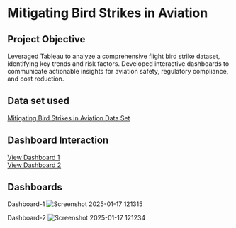 # Mitigating Bird Strikes in Aviation
## Project Objective
Leveraged Tableau to analyze a comprehensive flight bird strike dataset, identifying key trends and risk factors.
Developed interactive dashboards to communicate actionable insights for aviation safety, regulatory compliance, and cost
reduction.
## Data set used
<a href="https://github.com/Aravind4848/Tableau/blob/main/DS1_C7_S4_Project_BirdStrike_Data.xlsx"> Mitigating Bird Strikes in Aviation Data Set</a>

## Dashboard Interaction <br>
<a href="https://github.com/Aravind4848/Tableau/blob/main/Screenshot%202025-01-17%20121315.png"> View Dashboard 1 </a><br>
<a href="https://github.com/Aravind4848/Tableau/blob/main/Screenshot%202025-01-17%20121234.png"> View Dashboard 2 </a>
## Dashboards
Dashboard-1
![Screenshot 2025-01-17 121315](https://github.com/user-attachments/assets/7e43117b-041c-4812-801d-514d8e163d86)

Dashboard-2
![Screenshot 2025-01-17 121234](https://github.com/user-attachments/assets/bc390091-7e62-4bc2-8563-88d2f6db50a6)
